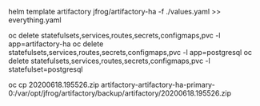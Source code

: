 helm template artifactory jfrog/artifactory-ha -f ./values.yaml >> everything.yaml

oc delete statefulsets,services,routes,secrets,configmaps,pvc -l app=artifactory-ha
oc delete statefulsets,services,routes,secrets,configmaps,pvc -l app=postgresql
oc delete statefulsets,services,routes,secrets,configmaps,pvc -l statefulset=postgresql

oc cp 20200618.195526.zip artifactory-artifactory-ha-primary-0:/var/opt/jfrog/artifactory/backup/artifactory/20200618.195526.zip

